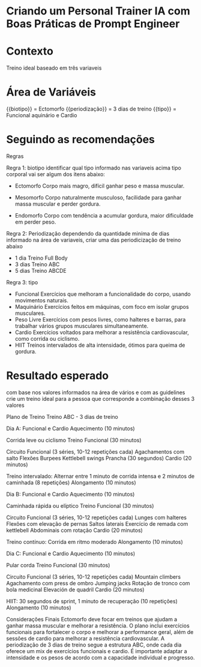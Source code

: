 # Criando um Personal Trainer IA com Boas Práticas de Prompt Engineer

# Contexto

Treino ideal baseado em três variaveis

# Área de Variáveis

{{biotipo}} = Ectomorfo
{{periodização}} = 3 dias de treino 
{{tipo}} = Funcional aquinário e Cardio

# Seguindo as recomendações



Regras

Regra 1: biotipo
identificar qual tipo informado nas variaveis acima tipo corporal vai ser algum dos itens abaixo:

- Ectomorfo	Corpo mais magro, difícil ganhar peso e massa muscular.

- Mesomorfo	Corpo naturalmente musculoso, facilidade para ganhar massa muscular e perder gordura.

- Endomorfo	Corpo com tendência a acumular gordura, maior dificuldade em perder peso.

Regra 2: Periodização
dependendo da quantidade miníma de dias informado na área de variaveis, criar uma das periodicização 
de treino abaixo

- 1 dia	Treino Full Body	
- 3 dias	Treino ABC  
- 5 dias	Treino ABCDE

Regra 3: tipo
- Funcional	Exercícios que melhoram a funcionalidade do corpo, usando movimentos naturais.
- Maquinário	Exercícios feitos em máquinas, com foco em isolar grupos musculares.
- Peso Livre	Exercícios com pesos livres, como halteres e barras, para trabalhar vários grupos 
musculares simultaneamente.
- Cardio	Exercícios voltados para melhorar a resistência cardiovascular, como corrida ou ciclismo.
- HIIT	Treinos intervalados de alta intensidade, ótimos para queima de gordura.

# Resultado esperado
com base nos valores informados na área de vários e com as guidelines crie um treino ideal para a 
pessoa que corresponde a combinação desses 3 valores


Plano de Treino
Treino ABC - 3 dias de treino

Dia A: Funcional e Cardio
Aquecimento (10 minutos)

Corrida leve ou ciclismo
Treino Funcional (30 minutos)

Circuito Funcional (3 séries, 10-12 repetições cada)
Agachamentos com salto
Flexões
Burpees
Kettlebell swings
Prancha (30 segundos)
Cardio (20 minutos)

Treino intervalado: Alternar entre 1 minuto de corrida intensa e 2 minutos de caminhada (8 repetições)
Alongamento (10 minutos)

Dia B: Funcional e Cardio
Aquecimento (10 minutos)

Caminhada rápida ou elíptico
Treino Funcional (30 minutos)

Circuito Funcional (3 séries, 10-12 repetições cada)
Lunges com halteres
Flexões com elevação de pernas
Saltos laterais
Exercício de remada com kettlebell
Abdominais com rotação
Cardio (20 minutos)

Treino contínuo: Corrida em ritmo moderado
Alongamento (10 minutos)

Dia C: Funcional e Cardio
Aquecimento (10 minutos)

Pular corda
Treino Funcional (30 minutos)

Circuito Funcional (3 séries, 10-12 repetições cada)
Mountain climbers
Agachamento com press de ombro
Jumping jacks
Rotação de tronco com bola medicinal
Elevación de quadril
Cardio (20 minutos)

HIIT: 30 segundos de sprint, 1 minuto de recuperação (10 repetições)
Alongamento (10 minutos)

Considerações Finais
Ectomorfo deve focar em treinos que ajudam a ganhar massa muscular e melhorar a resistência. O plano inclui exercícios funcionais para fortalecer o corpo e melhorar a performance geral, além de sessões de cardio para melhorar a resistência cardiovascular.
A periodização de 3 dias de treino segue a estrutura ABC, onde cada dia oferece um mix de exercícios funcionais e cardio.
É importante adaptar a intensidade e os pesos de acordo com a capacidade individual e progresso.


